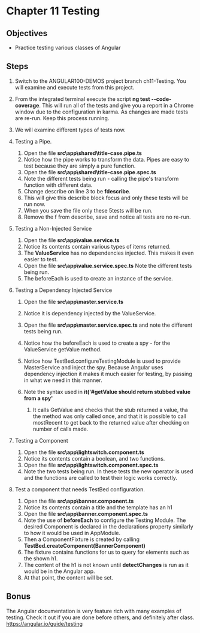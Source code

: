 # Chapter 11 Testing

## Objectives

- Practice testing various classes of Angular

## Steps

1. Switch to the ANGULAR100-DEMOS project branch ch11-Testing. You will examine and execute tests from this project.

2. From the integrated terminal execute the script **ng test --code-coverage**. This will run all of the tests and give you a report in a Chrome window due to the configuration in karma. As changes are made tests are re-run. Keep this process running.

3. We will examine different types of tests now.

4. Testing a Pipe.

   1. Open the file **src\app\shared\title-case.pipe.ts**
   2. Notice how the pipe works to transform the data. Pipes are easy to test because they are simply a pure function.
   3. Open the file **src\app\shared\title-case.pipe.spec.ts**
   4. Note the different tests being run - calling the pipe's transform function with different data.
   5. Change describe on line 3 to be **fdescribe**.
   6. This will give this describe block focus and only these tests will be run now.
   7. When you save the file only these 5tests will be run.
   8. Remove the f from describe, save and notice all tests are no re-run.

5. Testing a Non-Injected Service

   1. Open the file **src\app\value.service.ts**
   2. Notice its contents contain various types of items returned. 
   3. The **ValueService** has no dependencies injected. This makes it even easier to test.
   4. Open the file **src\app\value.service.spec.ts** Note the different tests being run.
   5. The beforeEach is used to create an instance of the service.

6. Testing a Dependency Injected Service

   1. Open the file **src\app\master.service.ts**
   2. Notice it is dependency injected by the ValueService. 
   3. Open the file **src\app\master.service.spec.ts** and note the different tests being run.
   4. Notice how the beforeEach is used to create a spy - for the ValueService getValue method.
   5. Notice how TestBed.configureTestingModule is used to provide MasterService and inject the spy. Because Angular uses dependency injection it makes it much easier for testing, by passing in what we need in this manner.

   6. Note the syntax used in **it('#getValue should return stubbed value from a spy'**
      1. It calls GetValue and checks that the stub returned a value, tha the method was only called once, and that it is possible to call mostRecent to get back to the returned value after checking on number of calls made.


5. Testing a Component

   1. Open the file **src\app\lightswitch.component.ts**
   2. Notice its contents contain a boolean, and two functions.
   3. Open the file **src\app\lightswitch.component.spec.ts**
   4. Note the two tests being run. In these tests the new operator is used and the functions are called to test their logic works correctly.

6. Test a component that needs TestBed configuration.

   1. Open the file **src\app\banner.component.ts**
   2. Notice its contents contain a title and the template has an h1 
   3. Open the file **src\app\banner.component.spec.ts**
   4. Note the use of **beforeEach** to configure the Testing Module. The desired Component is declared in the declarations property similarly to how it would be used in AppModule. 
   5. Then a ComponentFixture is created by calling **TestBed.createComponent(BannerComponent)**
   6. The fixture contains functions for us to query for elements such as the shown h1.
   7. The content of the h1 is not known until **detectChanges** is run as it would be in the Angular app.
   8. At that point, the content will be set.

## Bonus

The Angular documentation is very feature rich with many examples of testing. Check it out if you are done before others, and definitely after class. https://angular.io/guide/testing
